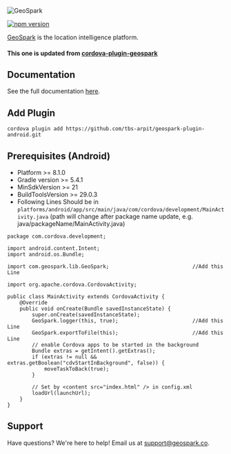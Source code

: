 ![GeoSpark](https://github.com/geosparks/cordova-plugin-geospark/blob/master/logo.png?raw=true)

[![npm version](https://badge.fury.io/js/cordova-plugin-geospark.svg)](https://badge.fury.io/js/cordova-plugin-geospark)

[GeoSpark](https://geospark.co) is the location intelligence platform.

#### This one is updated from [cordova-plugin-geospark](https://www.npmjs.com/package/cordova-plugin-geospark)

## Documentation

See the full documentation [here](https://docs.geospark.co/cordova).

## Add Plugin
```
cordova plugin add https://github.com/tbs-arpit/geospark-plugin-android.git
```

## Prerequisites (Android)
* Platform >= 8.1.0
* Gradle version >= 5.4.1
* MinSdkVersion >= 21
* BuildToolsVersion >= 29.0.3
* Following Lines Should be in `platforms/android/app/src/main/java/com/cordova/development/MainActivity.java` (path will change after package name update, e.g. java/packageName/MainActivity.java)
```
package com.cordova.development;

import android.content.Intent;
import android.os.Bundle;

import com.geospark.lib.GeoSpark;                           //Add this Line

import org.apache.cordova.CordovaActivity;

public class MainActivity extends CordovaActivity {
    @Override
    public void onCreate(Bundle savedInstanceState) {
        super.onCreate(savedInstanceState);
        GeoSpark.logger(this, true);                        //Add this Line
        GeoSpark.exportToFile(this);                        //Add this Line
        // enable Cordova apps to be started in the background
        Bundle extras = getIntent().getExtras();
        if (extras != null && extras.getBoolean("cdvStartInBackground", false)) {
            moveTaskToBack(true);
        }

        // Set by <content src="index.html" /> in config.xml
        loadUrl(launchUrl);
    }
}
```

## Support

Have questions? We're here to help! Email us at [support@geospark.co](mailto:support@geospark.co).
